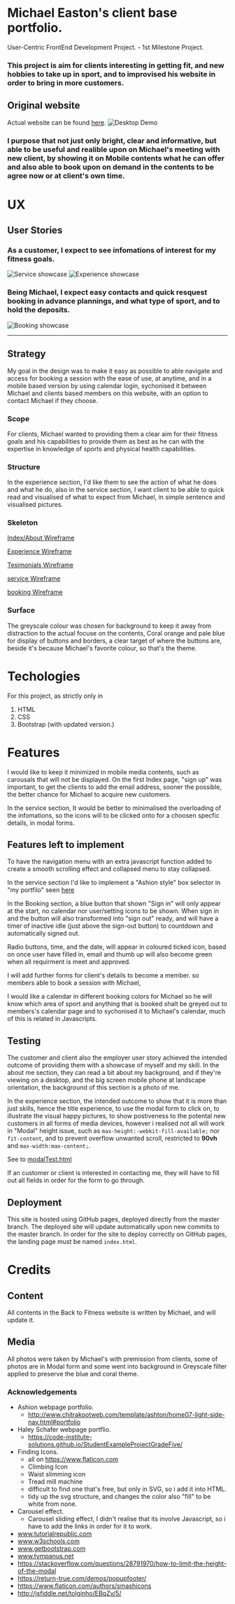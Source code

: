 # Michael Easton's client base portfolio.
User-Centric FrontEnd Development Project. - 1st Milestone Project.
### This project is aim for clients interesting in getting fit, and new hobbies to take up in sport, and to improvised his website in order to bring in more customers.
## Original website
Actual website can be found [here](https://www.backtothefitness.co.uk/).
![Desktop Demo](https://raw.githubusercontent.com/blah-blah-blah-links/master/assets/images/sketches/potfolioview.gif "Desktop Demo")
### I purpose that not just only bright, clear and informative, but able to be useful and realible upon on Michael's meeting with new client, by showing it on Mobile contents what he can offer and also able to book upon on demand in the contents to be agree now or at client's own time.
# UX 
## User Stories
### As a customer, I expect to see infomations of interest for my fitness goals.
![Service showcase](https://raw.githubusercontent.com/lucas-Joyce/first-milestone-michael/master/assets/images/service/serviceinfo.png "Service showcase")
![Experience showcase](https://raw.githubusercontent.com/lucas-Joyce/first-milestone-michael/master/assets/images/experience/experienceinfo.png "Experience showcase")
### Being Michael, I expect easy contacts and quick resquest booking in advance plannings, and what type of sport, and to hold the deposits.
![Booking showcase](https://raw.githubusercontent.com/lucas-Joyce/first-milestone-michael/master/assets/images/booking/bookingform.png "Booking showcase")

-------------------------------------------------------------------
## Strategy
My goal in the design was to make it easy as possible to able navigate and access for booking a session with the ease of use, at anytime, and in a mobile based version by using calendar login, sychonised it between Michael and clients based members on this website, with an option to contact Michael if they choose.
### Scope
For clients, Michael wanted to providing them a clear aim for their fitness goals and his capabilities to provide them as best as he can with the expertise in knowledge of sports and physical health capabilities.
### Structure
In the experience section, I'd like them to see the action of what he does and what he do, also 
in the service section, I want client to be able to quick read and visualised of what to expect from Michael, in simple sentence and visualised pictures.
### Skeleton
[Index/About Wireframe](https://github.com/lucas-Joyce/first-milestone-michael/blob/master/assets/images/sketches/image0.jpeg)

[Experience Wireframe](https://github.com/lucas-Joyce/first-milestone-michael/blob/master/assets/images/sketches/image4.jpeg)

[Tesimonials Wireframe](https://github.com/lucas-Joyce/first-milestone-michael/blob/master/assets/images/sketches/image3.jpeg)

[service Wireframe](https://github.com/lucas-Joyce/first-milestone-michael/blob/master/assets/images/sketches/image2.jpeg)

[booking Wireframe](https://github.com/lucas-Joyce/first-milestone-michael/blob/master/assets/images/sketches/image1.jpeg)
### Surface
The greyscale colour was chosen for background to keep it away from distraction to the actual focuse on the contents,
Coral orange and pale blue for display of buttons and borders, a clear target of where the buttons are, beside it's because Michael's favorite colour, so that's the theme.
# Techologies
For this project, as strictly only in
1. HTML
2. CSS
3. Bootstrap (with updated version.)
# Features 
I would like to keep it minimized in mobile media contents, such as carousals that will not be displayed.
On the first Index page, "sign up" was important, to get the clients to add the email address, sooner the possible, the better chance for Michael to acquire new customers.

In the service section, It would be better to minimalised the overloading of the infomations, so the icons will to be clicked onto for a choosen specfic details, in modal forms.

## Features left to implement 
To have the navigation menu with an extra javascript function added to create a smooth scrolling effect and collapsed menu to stay collapsed.

In the service section I'd like to implement a "Ashion style" box selector in "my portfilo" seen [here](http://www.chitrakootweb.com/template/ashton/home07-light-side-nav.html#portfolio)

In the Booking section, a blue button that shown "Sign in" will only appear at the start, no calendar nor user/setting icons to be shown.
When sign in and the button will also transformed into "sign out" ready, and will have a timer of inactive idle (just above the sign-out button) to countdown and automatically signed out.

Radio buttons, time, and the date, will appear in coloured ticked icon, based on once user have filled in, email and thumb up will also become green when all requirment is meet and approved.

I will add further forms for client's details to become a member.
so members able to book a session with Michael, 

I would like a calendar in different booking colors for Michael so he will know which area of sport and anything that is booked shalt be greyed out to members's calendar page and to sychonised it to Michael's calendar, much of this is related in Javascripts.

## Testing 
The customer and client also the employer user story achieved the intended outcome of providing them with a showcase of myself and my skill. In the about me section, they can read a bit about my background, and if they're viewing on a desktop, and the big screen mobile phone at landscape orientation, the background of this section is a photo of me. 

In the experience section, the intended outcome to show that it is more than just skills, hence the title experience, to use the modal form to click on, to illustrate the visual happy pictures, to show postiveness to the potental new customers in all forms of media devices, however i realised not all will work in "Modal" height issue, 
such as  ```max-height:-webkit-fill-available;``` nor ``fit-content``,
and to prevent overflow unwanted scroll, restricted to **90vh** and ```max-width:max-content;```.

See to [modalTest.html](https://github.com/lucas-Joyce/first-milestone-michael/blob/modalTest.html)

If an customer or client is interested in contacting me, they will have to fill out all fields in order for the form to go through.

## Deployment

This site is hosted using GitHub pages, deployed directly from the master branch. The deployed site will update automatically upon new commits to the master branch. In order for the site to deploy correctly on GitHub pages, the landing page must be named `index.html`.




# Credits
## Content
All contents in the Back to Fitness website is written by Michael, and will update it.

## Media
All photos were taken by Michael's with premission from clients, some of photos are in Modal form and some went into background in Greyscale filter applied to preserve the blue and coral theme.

### Acknowledgements
- Ashion webpage portfolio.
    - http://www.chitrakootweb.com/template/ashton/home07-light-side-nav.html#portfolio
- Haley Schafer webpage portflio.
    - https://code-institute-solutions.github.io/StudentExampleProjectGradeFive/
- Finding Icons.
    - all on https://www.flaticon.com
    - Climbing Icon 
    - Waist slimming icon
    - Tread mill machine 
    - difficult to find one that's free, but only in SVG, so i add it into HTML.
    - tidy up the svg structure, and changes the color also "fill" to be white from none.
- Carousel effect.
    - Carousel sliding effect, I didn't realise that its involve Javascript, so i have to add the links in order for it to work.
- www.tutorialrepublic.com
- www.w3schools.com
- www.getbootstrap.com
- www.tympanus.net
- https://stackoverflow.com/questions/28791970/how-to-limit-the-height-of-the-modal
- https://return-true.com/demos/popupfooter/
- https://www.flaticon.com/authors/smashicons
- http://jsfiddle.net/tolginho/EBqZv/5/







